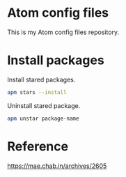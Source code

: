 # Atom config files

This is my Atom config files repository.

# Install packages

Install stared packages.
```bash
apm stars --install
```

Uninstall stared package.
```bash
apm unstar package-name
```

# Reference

https://mae.chab.in/archives/2605
